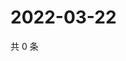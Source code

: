 # 2022-03-22

共 0 条

<!-- BEGIN WEIBO -->
<!-- 最后更新时间 Tue Mar 22 2022 19:18:03 GMT+0800 (China Standard Time) -->

<!-- END WEIBO -->
